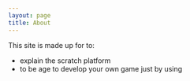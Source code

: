 ```yaml
---
layout: page
title: About
---
```

This site is made up for to:
- explain the scratch platform
- to be age to develop your own game just by using 
